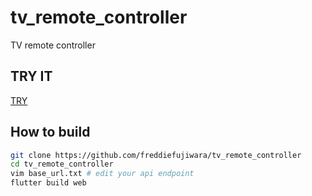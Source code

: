 # tv_remote_controller

TV  remote controller
## TRY IT
[TRY](https://freddiefujiwara.com/tv_remote_controller/index.html)
## How to build

```bash
git clone https://github.com/freddiefujiwara/tv_remote_controller
cd tv_remote_controller
vim base_url.txt # edit your api endpoint
flutter build web
```
